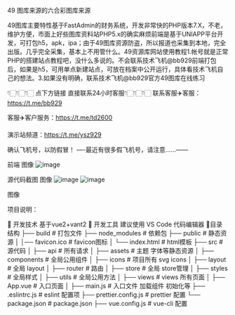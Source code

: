 49 图库来源的六合彩图库来源

49图库主要特性基于FastAdmin的财务系统，开发非常快的PHP版本7.X，不老，维护方便，市面上好些图库资料站PHP5.x的确实麻烦前端是基于UNIAPP平台开发，可打包h5，apk，ipa；由于49图库资源防盗，所以报道也采集到本地，完全出版。几乎完全采集，基本上不用管什么。49资源库网站使用教程1.帐号就是正常PHP的搭建站点教程吧，没什么多说的。不会联系技术飞机@bb929前端打包后，如果是h5，可用单点新建站点，可放在档案中公开运行，具体看技术飞机自己的想法。3.如果没有明确，联系技术飞机@bb929官方49图库在线练习

👇🏻👇🏻👇🏻 点下方链接 直接联系24小时客服👇🏻👇🏻👇🏻 联系客服✈️客服：https://t.me/bb929

客服✈️客户服务：https://t.me/td2600

演示站频道：https://t.me/ysz929

确认飞机号，以防假冒！ —-最近有很多假飞机号，请注意……——

前端 图像
![image](https://github.com/dianbao2600/lhckjw/assets/173753485/8cb81384-ee16-4414-b1a5-a682ae51a23b)

源代码截图 图像
![image](https://github.com/dianbao2600/lhckjw/assets/173753485/8c6b8169-fd59-4318-bd6b-f6d144f18420)
![image](https://github.com/dianbao2600/lhckjw/assets/173753485/b4bca0d3-c406-435b-8f6d-a0b9598282f9)

图像

项目说明：

🚀 开发技术
基于vue2+vant2
🐳 开发工具
建议使用 VS Code 代码编辑器
🎨目录结构
├── build                      # 打包文件
├── node_modules               # 依赖包
├── public                     # 静态资源
│   │── favicon.ico            # favicon图标
│   └── index.html             # html模板
├── src                        # 源代码
│   ├── api                    # 所有请求
│   ├── assets                 # 主题 字体等静态资源
│   ├── components             # 全局公用组件
│   ├── icons                  # 项目所有 svg icons
│   ├── layout                 # 全局 layout
│   ├── router                 # 路由
│   ├── store                  # 全局 store管理
│   ├── styles                 # 全局样式
│   ├── utils                  # 全局公用方法
│   ├── views                  # views 所有页面
│   ├── App.vue                # 入口页面 
│   ├── main.js                # 入口文件 加载组件 初始化等
├── .eslintrc.js               # eslint 配置项
├── prettier.config.js          # prettier 配置
└── package.json               # package.json
├── vue.config.js              # vue-cli 配置
